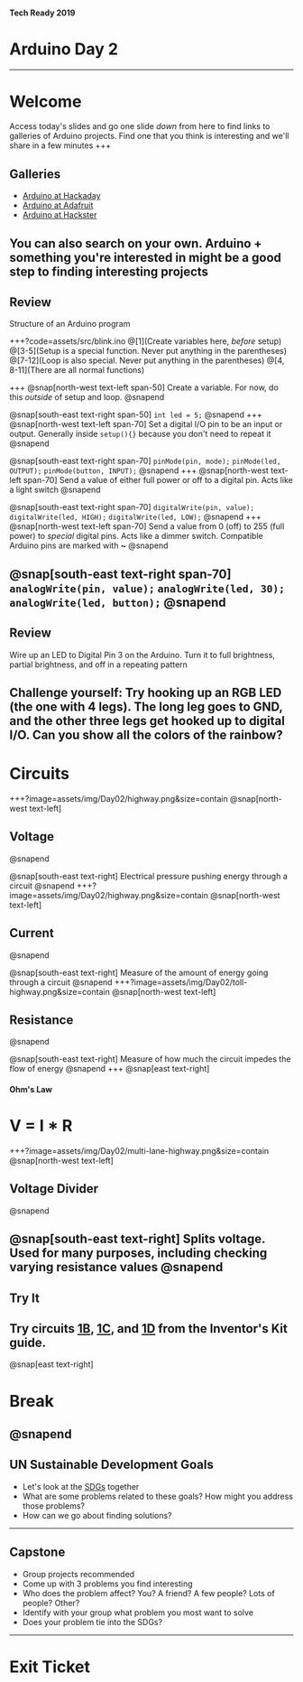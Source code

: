 #### Tech Ready 2019
# Arduino Day 2
---
# Welcome

Access today's slides and go one slide *down* from here to find links to galleries of Arduino projects. Find one that you think is interesting and we'll share in a few minutes
+++
## Galleries

* [Arduino at Hackaday](https://hackaday.com/?s=arduino)
* [Arduino at Adafruit](https://learn.adafruit.com/search?q=arduino)
* [Arduino at Hackster](https://www.hackster.io/arduino/projects)

You can also search on your own. Arduino + something you're interested in might be a good step to finding interesting projects
---
## Review

Structure of an Arduino program

+++?code=assets/src/blink.ino
@[1](Create variables here, *before* setup)
@[3-5](Setup is a special function. Never put anything in the parentheses)
@[7-12](Loop is also special. Never put anything in the parentheses)
@[4, 8-11](There are all normal functions)

+++
@snap[north-west text-left span-50]
Create a variable. For now, do this *outside* of setup and loop.
@snapend

@snap[south-east text-right span-50]
`int led = 5;`
@snapend
+++
@snap[north-west text-left span-70]
Set a digital I/O pin to be an input or output. Generally inside `setup(){}` because you don't need to repeat it
@snapend

@snap[south-east text-right span-70]
`pinMode(pin, mode);`
`pinMode(led, OUTPUT);`
`pinMode(button, INPUT);`
@snapend
+++
@snap[north-west text-left span-70]
Send a value of either full power or off to a digital pin. Acts like a light switch
@snapend

@snap[south-east text-right span-70]
`digitalWrite(pin, value);`
`digitalWrite(led, HIGH);`
`digitalWrite(led, LOW);`
@snapend
+++
@snap[north-west text-left span-70]
Send a value from 0 (off) to 255 (full power) to *special* digital pins. Acts like a dimmer switch. Compatible Arduino pins are marked with **~**
@snapend

@snap[south-east text-right span-70]
`analogWrite(pin, value);`
`analogWrite(led, 30);`
`analogWrite(led, button);`
@snapend
---
## Review

Wire up an LED to Digital Pin 3 on the Arduino. Turn it to full brightness, partial brightness, and off in a repeating pattern

Challenge yourself: Try hooking up an RGB LED (the one with 4 legs). The long leg goes to GND, and the other three legs get hooked up to digital I/O. Can you show all the colors of the rainbow?
---
# Circuits
+++?image=assets/img/Day02/highway.png&size=contain
@snap[north-west text-left]
## Voltage
@snapend

@snap[south-east text-right]
Electrical pressure pushing energy through a circuit
@snapend
+++?image=assets/img/Day02/highway.png&size=contain
@snap[north-west text-left]
## Current
@snapend

@snap[south-east text-right]
Measure of the amount of energy going through a circuit
@snapend
+++?image=assets/img/Day02/toll-highway.png&size=contain
@snap[north-west text-left]
## Resistance
@snapend

@snap[south-east text-right]
Measure of how much the circuit impedes the flow of energy
@snapend
+++
@snap[east text-right]
#### Ohm's Law
# V = I * R

+++?image=assets/img/Day02/multi-lane-highway.png&size=contain
@snap[north-west text-left]
## Voltage Divider
@snapend

@snap[south-east text-right]
Splits voltage. Used for many purposes, including checking varying resistance values
@snapend
---
## Try It

Try circuits [1B](https://learn.sparkfun.com/tutorials/sparkfun-inventors-kit-experiment-guide---v40/circuit-1b-potentiometer), [1C](https://learn.sparkfun.com/tutorials/sparkfun-inventors-kit-experiment-guide---v40/circuit-1c-photoresistor), and [1D](https://learn.sparkfun.com/tutorials/sparkfun-inventors-kit-experiment-guide---v40/circuit-1d-rgb-night-light) from the Inventor's Kit guide.
---
@snap[east text-right]
# Break
@snapend
---
## UN Sustainable Development Goals

* Let's look at the [SDGs](https://sustainabledevelopment.un.org/?menu=1300) together
* What are some problems related to these goals? How might you address those problems?
* How can we go about finding solutions?
---
## Capstone

* Group projects recommended
* Come up with 3 problems you find interesting
* Who does the problem affect? You? A friend? A few people? Lots of people? Other?
* Identify with your group what problem you most want to solve
* Does your problem tie into the SDGs? 
---
# Exit Ticket